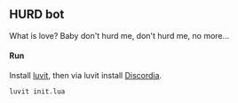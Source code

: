 ## HURD bot

What is love? Baby don't hurd me, don't hurd me, no more...

#### Run

Install [luvit](https://luvit.io), then via luvit install [Discordia](https://github.com/SinisterRectus/Discordia).

```sh
luvit init.lua
```

